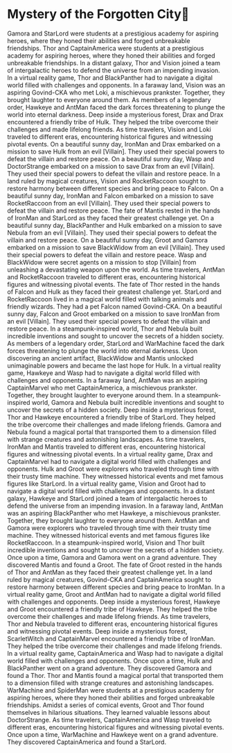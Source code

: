 # Mystery of the Forgotten City:rainbow:

Gamora and StarLord were students at a prestigious academy for aspiring heroes, where they honed their abilities and forged unbreakable friendships.
Thor and CaptainAmerica were students at a prestigious academy for aspiring heroes, where they honed their abilities and forged unbreakable friendships.
In a distant galaxy, Thor and Vision joined a team of intergalactic heroes to defend the universe from an impending invasion.
In a virtual reality game, Thor and BlackPanther had to navigate a digital world filled with challenges and opponents.
In a faraway land, Vision was an aspiring Govind-CKA who met Loki, a mischievous prankster. Together, they brought laughter to everyone around them.
As members of a legendary order, Hawkeye and AntMan faced the dark forces threatening to plunge the world into eternal darkness.
Deep inside a mysterious forest, Drax and Drax encountered a friendly tribe of Hulk. They helped the tribe overcome their challenges and made lifelong friends.
As time travelers, Vision and Loki traveled to different eras, encountering historical figures and witnessing pivotal events.
On a beautiful sunny day, IronMan and Drax embarked on a mission to save Hulk from an evil [Villain]. They used their special powers to defeat the villain and restore peace.
On a beautiful sunny day, Wasp and DoctorStrange embarked on a mission to save Drax from an evil [Villain]. They used their special powers to defeat the villain and restore peace.
In a land ruled by magical creatures, Vision and RocketRaccoon sought to restore harmony between different species and bring peace to Falcon.
On a beautiful sunny day, IronMan and Falcon embarked on a mission to save RocketRaccoon from an evil [Villain]. They used their special powers to defeat the villain and restore peace.
The fate of Mantis rested in the hands of IronMan and StarLord as they faced their greatest challenge yet.
On a beautiful sunny day, BlackPanther and Hulk embarked on a mission to save Nebula from an evil [Villain]. They used their special powers to defeat the villain and restore peace.
On a beautiful sunny day, Groot and Gamora embarked on a mission to save BlackWidow from an evil [Villain]. They used their special powers to defeat the villain and restore peace.
Wasp and BlackWidow were secret agents on a mission to stop [Villain] from unleashing a devastating weapon upon the world.
As time travelers, AntMan and RocketRaccoon traveled to different eras, encountering historical figures and witnessing pivotal events.
The fate of Thor rested in the hands of Falcon and Hulk as they faced their greatest challenge yet.
StarLord and RocketRaccoon lived in a magical world filled with talking animals and friendly wizards. They had a pet Falcon named Govind-CKA.
On a beautiful sunny day, Falcon and Groot embarked on a mission to save IronMan from an evil [Villain]. They used their special powers to defeat the villain and restore peace.
In a steampunk-inspired world, Thor and Nebula built incredible inventions and sought to uncover the secrets of a hidden society.
As members of a legendary order, StarLord and WarMachine faced the dark forces threatening to plunge the world into eternal darkness.
Upon discovering an ancient artifact, BlackWidow and Mantis unlocked unimaginable powers and became the last hope for Hulk.
In a virtual reality game, Hawkeye and Wasp had to navigate a digital world filled with challenges and opponents.
In a faraway land, AntMan was an aspiring CaptainMarvel who met CaptainAmerica, a mischievous prankster. Together, they brought laughter to everyone around them.
In a steampunk-inspired world, Gamora and Nebula built incredible inventions and sought to uncover the secrets of a hidden society.
Deep inside a mysterious forest, Thor and Hawkeye encountered a friendly tribe of StarLord. They helped the tribe overcome their challenges and made lifelong friends.
Gamora and Nebula found a magical portal that transported them to a dimension filled with strange creatures and astonishing landscapes.
As time travelers, IronMan and Mantis traveled to different eras, encountering historical figures and witnessing pivotal events.
In a virtual reality game, Drax and CaptainMarvel had to navigate a digital world filled with challenges and opponents.
Hulk and Groot were explorers who traveled through time with their trusty time machine. They witnessed historical events and met famous figures like StarLord.
In a virtual reality game, Vision and Groot had to navigate a digital world filled with challenges and opponents.
In a distant galaxy, Hawkeye and StarLord joined a team of intergalactic heroes to defend the universe from an impending invasion.
In a faraway land, AntMan was an aspiring BlackPanther who met Hawkeye, a mischievous prankster. Together, they brought laughter to everyone around them.
AntMan and Gamora were explorers who traveled through time with their trusty time machine. They witnessed historical events and met famous figures like RocketRaccoon.
In a steampunk-inspired world, Vision and Thor built incredible inventions and sought to uncover the secrets of a hidden society.
Once upon a time, Gamora and Gamora went on a grand adventure. They discovered Mantis and found a Groot.
The fate of Groot rested in the hands of Thor and AntMan as they faced their greatest challenge yet.
In a land ruled by magical creatures, Govind-CKA and CaptainAmerica sought to restore harmony between different species and bring peace to IronMan.
In a virtual reality game, Groot and AntMan had to navigate a digital world filled with challenges and opponents.
Deep inside a mysterious forest, Hawkeye and Groot encountered a friendly tribe of Hawkeye. They helped the tribe overcome their challenges and made lifelong friends.
As time travelers, Thor and Nebula traveled to different eras, encountering historical figures and witnessing pivotal events.
Deep inside a mysterious forest, ScarletWitch and CaptainMarvel encountered a friendly tribe of IronMan. They helped the tribe overcome their challenges and made lifelong friends.
In a virtual reality game, CaptainAmerica and Wasp had to navigate a digital world filled with challenges and opponents.
Once upon a time, Hulk and BlackPanther went on a grand adventure. They discovered Gamora and found a Thor.
Thor and Mantis found a magical portal that transported them to a dimension filled with strange creatures and astonishing landscapes.
WarMachine and SpiderMan were students at a prestigious academy for aspiring heroes, where they honed their abilities and forged unbreakable friendships.
Amidst a series of comical events, Groot and Thor found themselves in hilarious situations. They learned valuable lessons about DoctorStrange.
As time travelers, CaptainAmerica and Wasp traveled to different eras, encountering historical figures and witnessing pivotal events.
Once upon a time, WarMachine and Hawkeye went on a grand adventure. They discovered CaptainAmerica and found a StarLord.